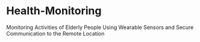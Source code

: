 # Health-Monitoring
Monitoring Activities of Elderly People Using Wearable Sensors and Secure Communication to the Remote Location 
